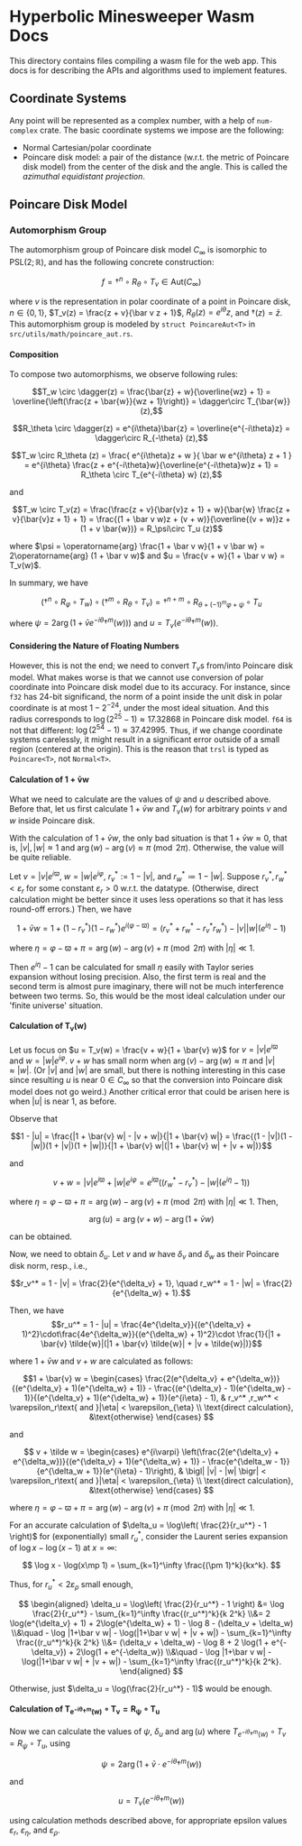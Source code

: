# Hyperbolic Minesweeper Wasm Docs

This directory contains files compiling a wasm file for the web app. This docs is for describing the APIs and algorithms used to implement features.

## Coordinate Systems

Any point will be represented as a complex number, with a help of `num-complex` crate. The basic coordinate systems we impose are the following:

* Normal Cartesian/polar coordinate
* Poincare disk model: a pair of the distance (w.r.t. the metric of Poincare disk model) from the center of the disk and the angle. This is called the *azimuthal equidistant projection*.


## Poincare Disk Model

### Automorphism Group

The automorphism group of Poincare disk model $C_\infty$ is isomorphic to $\mathrm{PSL}(2;\mathbb R)$, and has the following concrete construction:

$$f = \dagger^{n} \circ R_\theta \circ T_v \in \mathrm{Aut}(C_\infty)$$ 

where $v$ is the representation in polar coordinate of a point in Poincare disk, $n\in\{0,1\}$, $T_v(z) = \frac{z + v}{\bar v z + 1}$, $R_\theta(z) = e^{i\theta}z$, and $\dagger(z) = \bar{z}$. This automorphism group is modeled by `struct PoincareAut<T>` in `src/utils/math/poincare_aut.rs`.


#### Composition

To compose two automorphisms, we observe following rules:

$$T_w \circ \dagger(z) = \frac{\bar{z} + w}{\overline{wz} + 1} = \overline{\left(\frac{z + \bar{w}}{wz + 1}\right)} = \dagger\circ T_{\bar{w}}(z),$$ 

$$R_\theta \circ \dagger(z) = e^{i\theta}\bar{z} = \overline{e^{-i\theta}z} = \dagger\circ R_{-\theta} (z),$$ 

$$T_w \circ R_\theta (z) = \frac{ e^{i\theta}z + w }{ \bar w e^{i\theta} z + 1 } = e^{i\theta} \frac{z + e^{-i\theta}w}{\overline{e^{-i\theta}w}z + 1} = R_\theta \circ T_{e^{-i\theta} w} (z),$$ 

and

$$T_w \circ T_v(z) = \frac{\frac{z + v}{\bar{v}z + 1} + w}{\bar{w} \frac{z + v}{\bar{v}z + 1} + 1} = \frac{(1 + \bar v w)z + (v + w)}{\overline{(v + w)}z + (1 + v \bar{w})} = R_\psi\circ T_u (z)$$ 

where $\psi = \operatorname{arg} \frac{1 + \bar v w}{1 + v \bar w} = 2\operatorname{arg} (1 + \bar v w)$ and $u = \frac{v + w}{1 + \bar v w} = T_v(w)$.

In summary, we have

$$(\dagger^n \circ R_\varphi \circ T_w) \circ (\dagger^m \circ R_\theta \circ T_v) = \dagger^{n+m} \circ R_{\theta + (-1)^m \varphi + \psi} \circ T_u$$

where $\psi = 2 \operatorname{arg}(1 + \bar v e^{-i\theta} \dagger^m (w)))$ and $u = T_v(e^{-i\theta} \dagger^m(w))$.


#### Considering the Nature of Floating Numbers

However, this is not the end; we need to convert $T_v$s from/into Poincare disk model. What makes worse is that we cannot use conversion of polar coordinate into Poincare disk model due to its accuracy. For instance, since `f32` has 24-bit significand, the norm of a point inside the unit disk in polar coordinate is at most $1 - 2^{-24}$, under the most ideal situation. And this radius corresponds to $\log(2^{25} - 1) \approx 17.32868$ in Poincare disk model. `f64` is not that different: $\log(2^{54} - 1) \approx 37.42995$. Thus, if we change coordinate systems carelessly, it might result in a significant error outside of a small region (centered at the origin). This is the reason that `trsl` is typed as `Poincare<T>`, not `Normal<T>`.


#### Calculation of $\boldsymbol{1 + \bar v w}$

What we need to calculate are the values of $\psi$ and $u$ described above. Before that, let us first calculate $1 + \bar v w$ and $T_v(w)$ for arbitrary points $v$ and $w$ inside Poincare disk.

With the calculation of $1 + \bar{v} w$, the only bad situation is that $1 + \bar{v} w \approx 0$, that is, $|v|,|w|\approx 1$ and $\operatorname{arg}(w) - \operatorname{arg}(v) \approx \pi \pmod{2\pi}$. Otherwise, the value will be quite reliable.

Let $v = |v| e^{i\varpi}$, $w = |w| e^{i\varphi}$, $r_v^* := 1 - |v|$, and $r_w^* \coloneqq 1 - |w|$. Suppose $r_v^*, r_w^* < \varepsilon_r$ for some constant $\varepsilon_r > 0$ w.r.t. the datatype. (Otherwise, direct calculation might be better since it uses less operations so that it has less round-off errors.) Then, we have

$$1 + \bar{v} w = 1 + (1 - r_v^*)(1 - r_w^*) e^{i(\varphi - \varpi)} = (r_v^* + r_w^* - r_v^* r_w^*) - |v||w|(e^{i\eta} - 1)$$ 

where $\eta = \varphi - \varpi + \pi = \operatorname{arg}(w) - \operatorname{arg}(v) + \pi \pmod{2\pi}$ with $|\eta| \ll 1$.

Then $e^{i\eta} - 1$ can be calculated for small $\eta$ easily with Taylor series expansion without losing precision. Also, the first term is real and the second term is almost pure imaginary, there will not be much interference between two terms. So, this would be the most ideal calculation under our 'finite universe' situation.


#### Calculation of $\boldsymbol{T_v(w)}$

Let us focus on $u = T_v(w) = \frac{v + w}{1 + \bar{v} w}$ for $v=|v|e^{i\varpi}$ and $w=|w|e^{i\varphi}$. $v + w$ has small norm when $\operatorname{arg}(v) - \operatorname{arg}(w) \approx \pi$ and $|v| \approx |w|$. (Or $|v|$ and $|w|$ are small, but there is nothing interesting in this case since resulting $u$ is near $0\in C_\infty$ so that the conversion into Poincare disk model does not go weird.) Another critical error that could be arisen here is when $|u|$ is near 1, as before.

Observe that

$$1 - |u| = \frac{|1 + \bar{v} w| - |v + w|}{|1 + \bar{v} w|} = \frac{(1 - |v|)(1 - |w|)(1 + |v|)(1 + |w|)}{|1 + \bar{v} w|(|1 + \bar{v} w| + |v + w|)}$$ 

and

$$v + w = |v| e^{i\varpi} + |w| e^{i\varphi} = e^{i\varpi} ((r_w^* - r_v^*) - |w|(e^{i\eta} - 1))$$ 

where $\eta = \varphi - \varpi + \pi = \operatorname{arg}(w) - \operatorname{arg}(v) + \pi \pmod{2\pi}$ with $|\eta| \ll 1$. Then, 

$$\operatorname{arg}(u) = \operatorname{arg}(v + w) - \operatorname{arg}(1 + \bar{v} w)$$ 

can be obtained.

Now, we need to obtain $\delta_u$. Let $v$ and $w$ have $\delta_v$ and $\delta_w$ as their Poincare disk norm, resp., i.e.,

$$r_v^* = 1 - |v| = \frac{2}{e^{\delta_v} + 1}, \quad r_w^* = 1 - |w| = \frac{2}{e^{\delta_w} + 1}.$$

Then, we have $$r_u^* = 1 - |u| = \frac{4e^{\delta_v}}{(e^{\delta_v} + 1)^2}\cdot\frac{4e^{\delta_w}}{(e^{\delta_w} + 1)^2}\cdot \frac{1}{|1 + \bar{v} \tilde{w}|(|1 + \bar{v} \tilde{w}| + |v + \tilde{w}|)}$$

where $1 + \bar{v} w$ and $v + w$ are calculated as follows:

$$1 + \bar{v} w = \begin{cases}
\frac{2(e^{\delta_v} + e^{\delta_w})}{(e^{\delta_v} + 1)(e^{\delta_w} + 1)} - \frac{(e^{\delta_v} - 1)(e^{\delta_w} - 1)}{(e^{\delta_v} + 1)(e^{\delta_w} + 1)}(e^{i\eta} - 1), & r_v^* ,r_w^* < \varepsilon_r\text{ and }|\eta| < \varepsilon_{\eta}  \\
\text{direct calculation}, &\text{otherwise}
\end{cases} $$

and

$$ v + \tilde w = \begin{cases}
e^{i\varpi} \left(\frac{2(e^{\delta_v} + e^{\delta_w})}{(e^{\delta_v} + 1)(e^{\delta_w} + 1)} - \frac{e^{\delta_w - 1}}{e^{\delta_w + 1}}(e^{i\eta} - 1)\right), & \bigl| |v| - |w| \bigr| < \varepsilon_r\text{ and }|\eta| < \varepsilon_{\eta}  \\
\text{direct calculation}, &\text{otherwise}
\end{cases} $$

where $\eta = \varphi - \varpi + \pi = \operatorname{arg}(w) - \operatorname{arg}(v) + \pi \pmod{2\pi}$ with $|\eta| \ll 1$.

For an accurate calculation of $\delta_u = \log\left( \frac{2}{r_u^*} - 1 \right)$ for (exponentially) small $r_u^*$, consider the Laurent series expansion of $\log x - \log(x-1)$ at $x=\infty$:

$$ \log x - \log(x\mp 1) = \sum_{k=1}^\infty \frac{(\pm 1)^k}{kx^k}. $$

Thus, for $r_u^* < 2 \varepsilon_{\rho}$ small enough,

$$ \begin{aligned}
\delta_u = \log\left( \frac{2}{r_u^*} - 1 \right) &= \log \frac{2}{r_u^*} - \sum_{k=1}^\infty \frac{(r_u^*)^k}{k 2^k}
\\&= 2 \log(e^{\delta_v} + 1) + 2\log(e^{\delta_w} + 1) - \log 8 - (\delta_v + \delta_w)
\\&\quad - \log |1+\bar v w| - \log(|1+\bar v w| + |v + w|) - \sum_{k=1}^\infty \frac{(r_u^*)^k}{k 2^k}
\\&= (\delta_v + \delta_w) - \log 8 + 2 \log(1 + e^{-\delta_v}) + 2\log(1 + e^{-\delta_w})
\\&\quad - \log |1+\bar v w| - \log(|1+\bar v w| + |v + w|) - \sum_{k=1}^\infty \frac{(r_u^*)^k}{k 2^k}.
\end{aligned} $$

Otherwise, just $\delta_u = \log(\frac{2}{r_u^*} - 1)$ would be enough.


#### Calculation of $\boldsymbol{T_{e^{-i\theta} \dagger^m(w)} \circ T_v = R_\psi \circ T_u}$

Now we can calculate the values of $\psi$, $\delta_u$ and $\operatorname{arg}(u)$ where $T_{e^{-i\theta} \dagger^m(w)} \circ T_v = R_\psi \circ T_u$, using

$$ \psi = 2 \operatorname{arg}(1 + \bar v \cdot e^{-i\theta} \dagger^m (w)) $$

and

$$ u = T_v(e^{-i\theta} \dagger^m(w)) $$

using calculation methods described above, for appropriate epsilon values $\varepsilon_r$, $\varepsilon_\eta$, and $\varepsilon_\rho$.

